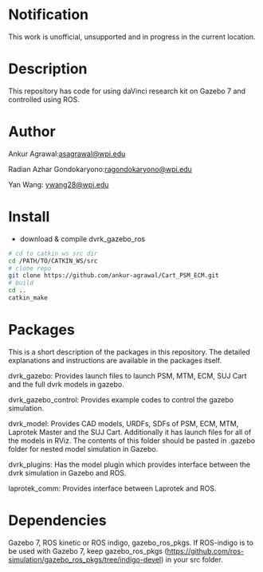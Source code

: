 Notification
====================

This work is unofficial, unsupported and in progress in the current location.

Description
====================
This repository has code for using daVinci research kit on Gazebo 7 and controlled using ROS.

# Author

Ankur Agrawal:asagrawal@wpi.edu

Radian Azhar Gondokaryono:ragondokaryono@wpi.edu

Yan Wang: ywang28@wpi.edu


# Install
* download & compile dvrk_gazebo_ros

```sh
# cd to catkin ws src dir
cd /PATH/TO/CATKIN_WS/src
# clone repo
git clone https://github.com/ankur-agrawal/Cart_PSM_ECM.git
# build
cd ..
catkin_make
```
# Packages

This is a short description of the packages in this repository. The detailed explanations and instructions are available in the packages itself.

dvrk_gazebo: Provides launch files to launch PSM, MTM, ECM, SUJ Cart and the full dvrk models in gazebo.

dvrk_gazebo_control: Provides example codes to control the gazebo simulation.

dvrk_model: Provides CAD models, URDFs, SDFs of PSM, ECM, MTM, Laprotek Master and the SUJ Cart. Additionally it has launch files for all of the models in RViz. The contents of this folder should be pasted in .gazebo folder for nested model simulation in Gazebo.

dvrk_plugins: Has the model plugin which provides interface between the dvrk simulation in Gazebo and ROS.

laprotek_comm: Provides interface between Laprotek and ROS.


# Dependencies

Gazebo 7, ROS kinetic or ROS indigo, gazebo_ros_pkgs. If ROS-indigo is to be used with Gazebo 7, keep gazebo_ros_pkgs (https://github.com/ros-simulation/gazebo_ros_pkgs/tree/indigo-devel) in your src folder.
